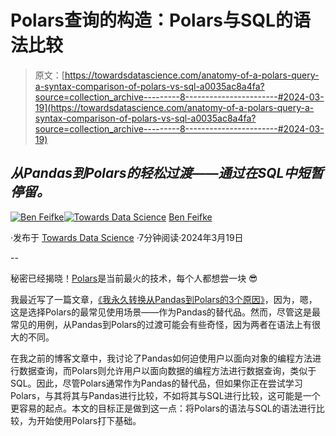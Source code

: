 # Polars查询的构造：Polars与SQL的语法比较

> 原文：[https://towardsdatascience.com/anatomy-of-a-polars-query-a-syntax-comparison-of-polars-vs-sql-a0035ac8a4fa?source=collection_archive---------8-----------------------#2024-03-19](https://towardsdatascience.com/anatomy-of-a-polars-query-a-syntax-comparison-of-polars-vs-sql-a0035ac8a4fa?source=collection_archive---------8-----------------------#2024-03-19)

## ***从Pandas到Polars的轻松过渡——通过在SQL中短暂停留。***

[](https://medium.com/@benfeifke?source=post_page---byline--a0035ac8a4fa--------------------------------)[![Ben Feifke](../Images/dd4eb09e404dbd3a478ea1049cf17c90.png)](https://medium.com/@benfeifke?source=post_page---byline--a0035ac8a4fa--------------------------------)[](https://towardsdatascience.com/?source=post_page---byline--a0035ac8a4fa--------------------------------)[![Towards Data Science](../Images/a6ff2676ffcc0c7aad8aaf1d79379785.png)](https://towardsdatascience.com/?source=post_page---byline--a0035ac8a4fa--------------------------------) [Ben Feifke](https://medium.com/@benfeifke?source=post_page---byline--a0035ac8a4fa--------------------------------)

·发布于 [Towards Data Science](https://towardsdatascience.com/?source=post_page---byline--a0035ac8a4fa--------------------------------) ·7分钟阅读·2024年3月19日

--

秘密已经揭晓！[Polars](https://docs.pola.rs/)是当前最火的技术，每个人都想尝一块 😎

我最近写了一篇文章，[《我永久转换从Pandas到Polars的3个原因》](/the-3-reasons-why-i-have-permanently-switched-from-pandas-to-polars-b41d013a787b)，因为，嗯，这是选择Polars的最常见使用场景——作为Pandas的替代品。然而，尽管这是最常见的用例，从Pandas到Polars的过渡可能会有些奇怪，因为两者在语法上有很大的不同。

在我之前的博客文章中，我讨论了Pandas如何迫使用户以面向对象的编程方法进行数据查询，而Polars则允许用户以面向数据的编程方法进行数据查询，类似于SQL。因此，尽管Polars通常作为Pandas的替代品，但如果你正在尝试学习Polars，与其将其与Pandas进行比较，不如将其与SQL进行比较，这可能是一个更容易的起点。本文的目标正是做到这一点：将Polars的语法与SQL的语法进行比较，为开始使用Polars打下基础。
